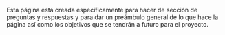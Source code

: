Esta página está creada específicamente para hacer de sección de preguntas y respuestas y para dar un preámbulo general de lo que hace la página así como los objetivos que se tendrán a futuro para el proyecto.
